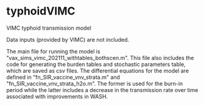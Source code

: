 # typhoidVIMC
VIMC typhoid transmission model

Data inputs (provided by VIMC) are not included.

The main file for running the model is "vax_sims_vimc_202111_withtables_bothscen.m". This file also includes the code for generating the burden tables and stochastic parameters table, which are saved as csv files. The differential equations for the model are defined in "fn_SIR_vaccine_vnv_strata.m" and "fn_SIR_vaccine_vnv_strata_h2o.m". The former is used for the burn-in period while the latter includes a decrease in the transmission rate over time associated with improvements in WASH.
